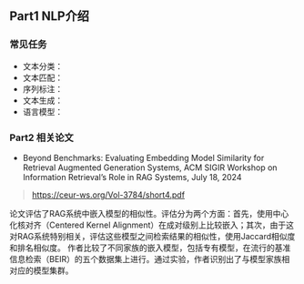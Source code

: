 <!-- 自然语言处理NLP -->
<!--  -->
<!-- 2024-11-11 -->
<!-- <a target="_blank" href="https://www.zhihu.com/people/ashui233/">阿水</a>, <a target="_blank" href="https://www.zhihu.com/people/wang-he-13-93">鱼遇雨欲语与余</a>-->
<!--  -->

## Part1 NLP介绍

### 常见任务

- 文本分类：
- 文本匹配：
- 序列标注：
- 文本生成：
- 语言模型：

### Part2 相关论文

- Beyond Benchmarks: Evaluating Embedding Model Similarity for Retrieval Augmented Generation Systems, ACM SIGIR Workshop on Information Retrieval’s Role in RAG Systems, July 18, 2024

> https://ceur-ws.org/Vol-3784/short4.pdf

论文评估了RAG系统中嵌入模型的相似性。评估分为两个方面：首先，使用中心化核对齐（Centered Kernel Alignment）在成对级别上比较嵌入；其次，由于这对RAG系统特别相关，评估这些模型之间检索结果的相似性，使用Jaccard相似度和排名相似度。 作者比较了不同家族的嵌入模型，包括专有模型，在流行的基准信息检索（BEIR）的五个数据集上进行。通过实验，作者识别出了与模型家族相对应的模型集群。
